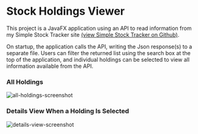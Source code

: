 # Stock Holdings Viewer
This project is a JavaFX application using an API to read information from my Simple Stock Tracker site
[(view Simple Stock Tracker on Github)](https://github.com/chris-veilleux/SimpleStockTracker.git).

On startup, the application calls the API, writing the Json response(s) to a separate file.
Users can filter the returned list using the search box at the top of the application, and individual holdings can be selected to view all information
available from the API.

### All Holdings
![all-holdings-screenshot](https://user-images.githubusercontent.com/82720132/212565980-b2b63725-a995-4c28-b6e9-a70461b03eae.jpg)

### Details View When a Holding Is Selected
![details-view-screenshot](https://user-images.githubusercontent.com/82720132/212566008-b618a7eb-3830-447a-b5a2-b035f87500c7.jpg)
